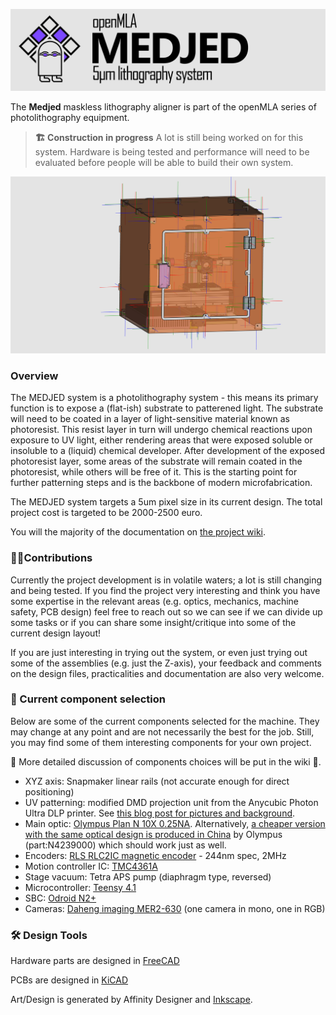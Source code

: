 ![medjed_banner](media/medjed_banner.jpg)

The **Medjed** maskless lithography aligner is part of the openMLA series of photolithography equipment. 

>  **🏗️ Construction in progress**
> A lot is still being worked on for this system. Hardware is being tested and performance will need to be evaluated before people will be able to build their own system. 

![](media/medjed_main_assembly.png)

### Overview

The MEDJED system is a photolithography system - this means its primary function is to expose a (flat-ish) substrate to patterened light. The substrate will need to be coated in a layer of light-sensitive material known as photoresist. This resist layer in turn will undergo chemical reactions upon exposure to UV light, either rendering areas that were exposed soluble or insoluble to a (liquid) chemical developer. After development of the exposed photoresist layer, some areas of the substrate will remain coated in the photoresist, while others will be free of it. This is the starting point for further patterning steps and is the backbone of modern microfabrication.

The MEDJED system targets a 5um pixel size in its current design. The total project cost is targeted to be 2000-2500 euro. 

You will the majority of the documentation on [the project wiki](https://github.com/openMLA/Medjed/wiki).

### 🙋‍♂️Contributions

Currently the project development is in volatile waters; a lot is still changing and being tested. If you find the project very interesting and think you have some expertise in the relevant areas (e.g. optics, mechanics, machine safety, PCB design) feel free to reach out so we can see if we can divide up some tasks or if you can share some insight/critique into some of the current design layout!

If you are just interesting in trying out the system, or even just trying out some of the assemblies (e.g. just the Z-axis), your feedback and comments on the design files, practicalities and documentation are also very welcome.

### 📃 Current component selection

Below are some of the current components selected for the machine. They may change at any point and are not necessarily the best for the job.  Still, you may find some of them interesting components for your own project.

🔗 More detailed discussion of components choices will be put in the wiki 📑.

* XYZ axis: Snapmaker linear rails (not accurate enough for direct positioning)
* UV patterning: modified DMD projection unit from the Anycubic Photon Ultra DLP printer. See [this blog post for pictures and background](https://nemoandrea.github.io/blog/Anycubic_DLP_teardown/).
* Main optic: [Olympus Plan N 10X 0.25NA](https://www.edmundoptics.com/f/olympus-plan-achromatic-objectives/14535/).  Alternatively, [a cheaper version with the same optical design is produced in China](https://www.astroshop.eu/for-microscopes/evident-olympus-plcn10x-0-25-plan-achromat-objective/p,49913) by Olympus (part:N4239000) which should work just as well. 
* Encoders: [RLS RLC2IC magnetic encoder](https://www.rls.si/eng/rlc2ic-miniature-linear-and-rotary-pcb-level-incremental-magnetic-encoder) - 244nm spec, 2MHz
* Motion controller IC: [TMC4361A](https://www.trinamic.com/fileadmin/assets/Products/ICs_Documents/TMC4361_Datasheet_Rev3.10.pdf)
* Stage vacuum: Tetra APS pump (diaphragm type, reversed)
* Microcontroller: [Teensy 4.1](https://www.pjrc.com/store/teensy41.html)
* SBC:  [Odroid N2+](https://www.hardkernel.com/shop/odroid-n2-with-4gbyte-ram-2/)
* Cameras: [Daheng imaging MER2-630](https://www.get-cameras.com/USB3.0-Camera-6.3MP-Color-Sony-IMX178-MER2-630-60U3C) (one camera in mono, one in RGB)

### 🛠 Design Tools

Hardware parts are designed in [FreeCAD](https://www.freecad.org/)

PCBs are designed in [KiCAD](https://www.kicad.org/)

Art/Design is generated by Affinity Designer and [Inkscape](https://inkscape.org/).